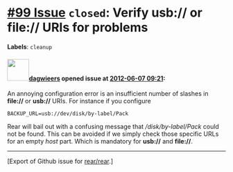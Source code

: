 [\#99 Issue](https://github.com/rear/rear/issues/99) `closed`: Verify usb:// or file:// URIs for problems
=========================================================================================================

**Labels**: `cleanup`

#### <img src="https://avatars.githubusercontent.com/u/388198?u=0732dee3fe5002278cfbf40359ec431bdcf5f06c&v=4" width="50">[dagwieers](https://github.com/dagwieers) opened issue at [2012-06-07 09:21](https://github.com/rear/rear/issues/99):

An annoying configuration error is an insufficient number of slashes in
**file://** or **usb://** URIs. For instance if you configure

    BACKUP_URL=usb://dev/disk/by-label/Pack

Rear will bail out with a confusing message that */disk/by-label/Pack*
could not be found. This can be avoided if we simply check those
specific URLs for an empty *host* part. Which is mandatory for
**usb://** and **file://**.

------------------------------------------------------------------------

\[Export of Github issue for
[rear/rear](https://github.com/rear/rear).\]
